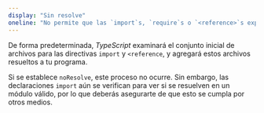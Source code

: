 ```yaml
---
display: "Sin resolve"
oneline: "No permite que las `import`s, `require`s o `<reference>`s expandan el número de archivos que TypeScript debe agregar a un proyecto."
---
```


De forma predeterminada, *TypeScript* examinará el conjunto inicial de archivos para las directivas `import` y  `<reference`, y agregará estos archivos resueltos a tu programa.

Si se establece `noResolve`, este proceso no ocurre.
Sin embargo, las declaraciones `import` aún se verifican para ver si se resuelven en un módulo válido, por lo que deberás asegurarte de que esto se cumpla por otros medios.
